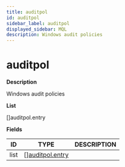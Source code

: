 ```yaml
---
title: auditpol
id: auditpol
sidebar_label: auditpol
displayed_sidebar: MQL
description: Windows audit policies
---
```


# auditpol

**Description**

Windows audit policies

**List**

[]auditpol.entry

**Fields**

| ID   | TYPE                                          | DESCRIPTION |
| ---- | --------------------------------------------- | ----------- |
| list | &#91;&#93;[auditpol.entry](auditpol.entry.md) |             |
